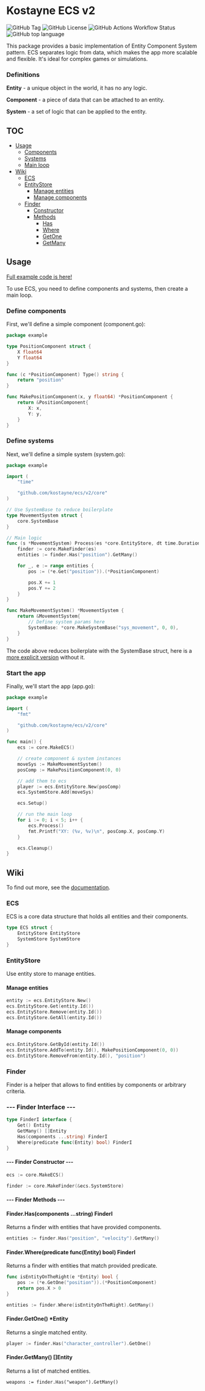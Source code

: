 # Kostayne ECS v2
![GitHub Tag](https://img.shields.io/github/v/tag/kostayne/ecs?label=version)
![GitHub License](https://img.shields.io/github/license/kostayne/ecs)
![GitHub Actions Workflow Status](https://img.shields.io/github/actions/workflow/status/kostayne/ecs/go.yml)
![GitHub top language](https://img.shields.io/github/languages/top/kostayne/ecs?style=flat&logo=go&logoColor=white&logoSize=20px&label=Pure%20go)

This package provides a basic implementation of Entity Component System pattern. ECS separates logic from data, which makes the app more scalable and flexible. It's ideal for complex games or simulations.

### Definitions

**Entity** - a unique object in the world, it has no any logic.

**Component** - a piece of data that can be attached to an entity.

**System** - a set of logic that can be applied to the entity.

## TOC
- [Usage](#usage)
    - [Components](#define-components)
    - [Systems](#define-systems)
    - [Main loop](#start-the-app)
- [Wiki](#wiki)
	- [ECS](#ecs)
	- [EntityStore](#entitystore)
		- [Manage entities](#manage-entities)
		- [Manage components](#manage-components)
	- [Finder](#finder)
		- [Constructor](#----finder-constructor----)
		- [Methods](#----finder-methods----)
			- [Has](#finderhascomponents-string-finder)
			- [Where](#finderwherepredicate-funcentity-bool-finder)
			- [GetOne](#findergetone-entity)
			- [GetMany](#findergetmany-entity)

## Usage
[Full example code is here!](https://github.com/kostayne/ecs/tree/main/example)

To use ECS, you need to define components and systems, then create a main loop.

### Define components
First, we'll define a simple component (component.go):

```go
package example

type PositionComponent struct {
	X float64
	Y float64
}

func (c *PositionComponent) Type() string {
	return "position"
}

func MakePositionComponent(x, y float64) *PositionComponent {
	return &PositionComponent{
		X: x,
		Y: y,
	}
}
```

### Define systems
Next, we'll define a simple system (system.go):

```go
package example

import (
	"time"

	"github.com/kostayne/ecs/v2/core"
)

// Use SystemBase to reduce boilerplate
type MovementSystem struct {
	core.SystemBase
}

// Main logic
func (s *MovementSystem) Process(es *core.EntityStore, dt time.Duration) {
	finder := core.MakeFinder(es)
	entities := finder.Has("position").GetMany()

	for _, e := range entities {
		pos := (*e.Get("position")).(*PositionComponent)

		pos.X += 1
		pos.Y += 2
	}
}

func MakeMovementSystem() *MovementSystem {
	return &MovementSystem{
		// Define system params here
		SystemBase: *core.MakeSystemBase("sys_movement", 0, 0),
	}
}
```

The code above reduces boilerplate with the SystemBase struct, here is a [more explicit version](https://github.com/kostayne/ecs/tree/main/example/system_explicit.go) without it.

### Start the app
Finally, we'll start the app (app.go):

```go
package example

import (
	"fmt"

	"github.com/kostayne/ecs/v2/core"
)

func main() {
	ecs := core.MakeECS()

	// create component & system instances
	moveSys := MakeMovementSystem()
	posComp := MakePositionComponent(0, 0)

	// add them to ecs
	player := ecs.EntityStore.New(posComp)
	ecs.SystemStore.Add(moveSys)

	ecs.Setup()

	// run the main loop
	for i := 0; i < 5; i++ {
		ecs.Process()
		fmt.Printf("XY: (%v, %v)\n", posComp.X, posComp.Y)
	}

	ecs.Cleanup()
}
```

## Wiki
To find out more, see the [documentation](https://pkg.go.dev/github.com/kostayne/ecs/v2/core).

### ECS
ECS is a core data structure that holds all entities and their components.

```go
type ECS struct {
	EntityStore EntityStore
	SystemStore SystemStore
}
```

### EntityStore

Use entity store to manage entities.

#### Manage entities
```go
entity := ecs.EntityStore.New()
ecs.EntityStore.Get(entity.Id())
ecs.EntityStore.Remove(entity.Id())
ecs.EntityStore.GetAll(entity.Id())
```

#### Manage components
```go
ecs.EntityStore.GetById(entity.Id())
ecs.EntityStore.AddTo(entity.Id(), MakePositionComponent(0, 0))
ecs.EntityStore.RemoveFrom(entity.Id(), "position")
```

### Finder

Finder is a helper that allows to find entities by components or arbitrary criteria.

### --- Finder Interface ---

```go
type FinderI interface {
	Get() Entity
	GetMany() []Entity
	Has(components ...string) FinderI
	Where(predicate func(Entity) bool) FinderI
}
```

#### --- Finder Constructor ---

```go
ecs := core.MakeECS()

finder := core.MakeFinder(&ecs.SystemStore)
```

#### --- Finder Methods ---

#### Finder.Has(components ...string) FinderI
Returns a finder with entities that have provided components.

```go
entities := finder.Has("position", "velocity").GetMany()
```

#### Finder.Where(predicate func(Entity) bool) FinderI
Returns a finder with entities that match provided predicate.

```go
func isEntityOnTheRight(e *Entity) bool {
	pos := (*e.GetOne("position")).(*PositionComponent)
	return pos.X > 0
}

entities := finder.Where(isEntityOnTheRight).GetMany()
```

#### Finder.GetOne() *Entity
Returns a single matched entity.

```go
player := finder.Has("character_controller").GetOne()
```

#### Finder.GetMany() []Entity
Returns a list of matched entities.
```
weapons := finder.Has("weapon").GetMany()
```